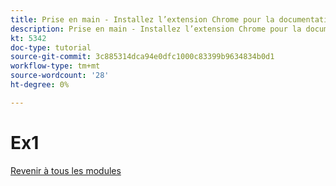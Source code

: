 ```yaml
---
title: Prise en main - Installez l’extension Chrome pour la documentation de l’Experience League.
description: Prise en main - Installez l’extension Chrome pour la documentation de l’Experience League.
kt: 5342
doc-type: tutorial
source-git-commit: 3c885314dca94e0dfc1000c83399b9634834b0d1
workflow-type: tm+mt
source-wordcount: '28'
ht-degree: 0%

---
```


# Ex1

[Revenir à tous les modules](./../../overview.md)
